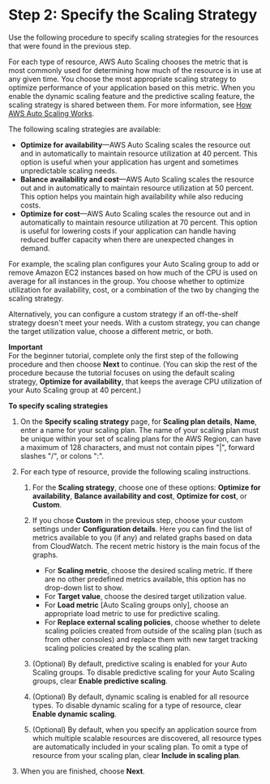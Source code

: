 # Step 2: Specify the Scaling Strategy<a name="gs-configure-scaling-plan"></a>

Use the following procedure to specify scaling strategies for the resources that were found in the previous step\. 

For each type of resource, AWS Auto Scaling chooses the metric that is most commonly used for determining how much of the resource is in use at any given time\. You choose the most appropriate scaling strategy to optimize performance of your application based on this metric\. When you enable the dynamic scaling feature and the predictive scaling feature, the scaling strategy is shared between them\. For more information, see [How AWS Auto Scaling Works](how-it-works.md)\.

The following scaling strategies are available:
+ **Optimize for availability**—AWS Auto Scaling scales the resource out and in automatically to maintain resource utilization at 40 percent\. This option is useful when your application has urgent and sometimes unpredictable scaling needs\.
+ **Balance availability and cost**—AWS Auto Scaling scales the resource out and in automatically to maintain resource utilization at 50 percent\. This option helps you maintain high availability while also reducing costs\.
+ **Optimize for cost**—AWS Auto Scaling scales the resource out and in automatically to maintain resource utilization at 70 percent\. This option is useful for lowering costs if your application can handle having reduced buffer capacity when there are unexpected changes in demand\.

For example, the scaling plan configures your Auto Scaling group to add or remove Amazon EC2 instances based on how much of the CPU is used on average for all instances in the group\. You choose whether to optimize utilization for availability, cost, or a combination of the two by changing the scaling strategy\. 

Alternatively, you can configure a custom strategy if an off\-the\-shelf strategy doesn't meet your needs\. With a custom strategy, you can change the target utilization value, choose a different metric, or both\. 

**Important**  
For the beginner tutorial, complete only the first step of the following procedure and then choose **Next** to continue\. \(You can skip the rest of the procedure because the tutorial focuses on using the default scaling strategy, **Optimize for availability**, that keeps the average CPU utilization of your Auto Scaling group at 40 percent\.\)

**To specify scaling strategies**

1. On the **Specify scaling strategy** page, for **Scaling plan details**, **Name**, enter a name for your scaling plan\. The name of your scaling plan must be unique within your set of scaling plans for the AWS Region, can have a maximum of 128 characters, and must not contain pipes "\|", forward slashes "/", or colons ":"\.

1. For each type of resource, provide the following scaling instructions\. 

   1. For the **Scaling strategy**, choose one of these options: **Optimize for availability**, **Balance availability and cost**, **Optimize for cost**, or **Custom**\. 

   1. If you chose **Custom** in the previous step, choose your custom settings under **Configuration details**\. Here you can find the list of metrics available to you \(if any\) and related graphs based on data from CloudWatch\. The recent metric history is the main focus of the graphs\. 
      + For **Scaling metric**, choose the desired scaling metric\. If there are no other predefined metrics available, this option has no drop\-down list to show\. 
      + For **Target value**, choose the desired target utilization value\. 
      + For **Load metric** \[Auto Scaling groups only\], choose an appropriate load metric to use for predictive scaling\. 
      + For **Replace external scaling policies**, choose whether to delete scaling policies created from outside of the scaling plan \(such as from other consoles\) and replace them with new target tracking scaling policies created by the scaling plan\.

   1. \(Optional\) By default, predictive scaling is enabled for your Auto Scaling groups\. To disable predictive scaling for your Auto Scaling groups, clear **Enable predictive scaling**\. 

   1. \(Optional\) By default, dynamic scaling is enabled for all resource types\. To disable dynamic scaling for a type of resource, clear **Enable dynamic scaling**\. 

   1. \(Optional\) By default, when you specify an application source from which multiple scalable resources are discovered, all resource types are automatically included in your scaling plan\. To omit a type of resource from your scaling plan, clear **Include in scaling plan**\.

1. When you are finished, choose **Next**\.